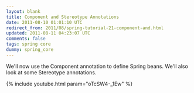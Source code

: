 ```yaml
---           
layout: blank
title: Component and Stereotype Annotations
date: 2011-08-10 01:01:10 UTC
redirect_from: 2011/08/spring-tutorial-21-component-and.html
updated: 2011-08-11 04:23:07 UTC
comments: false
tags: spring core
dummy: spring_core
---
```


We'll now use the Component annotation to define Spring beans. We'll also look at some Stereotype annotations.

{% include youtube.html param="oTcSW4-_1Ew" %}